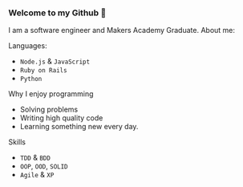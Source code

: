### Welcome to my Github 🙂

I am a software engineer and Makers Academy Graduate. About me: 

Languages:
* `Node.js` & `JavaScript`
* `Ruby on Rails`
* `Python`

Why I enjoy programming
* Solving problems 
* Writing high quality code
* Learning something new every day.

Skills
* `TDD` & `BDD`
* `OOP`, `OOD`, `SOLID`
* `Agile` & `XP`
